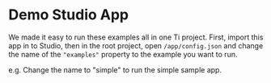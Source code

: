 Demo Studio App
===============
We made it easy to run these examples all in one Ti project.  First, import this app in to Studio,
then in the root project, open `/app/config.json` and change the name of the `"examples"`
property to the example you want to run.

e.g. Change the name to "simple" to run the simple sample app.
